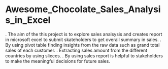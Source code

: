 # Awesome_Chocolate_Sales_Analysis_in_Excel


. The aim of the this project is to explore sales analsysis and creates report in microsoft excel to submit skateholders to get overall summary in sales.
. By using pivot table finding insights from the raw data such as grand total sales of each customer.
. Extracting sales amount from the different countries by using slieces.
. By using sales report is helpful to stakeholders to make the meaningful decisions for future sales.
